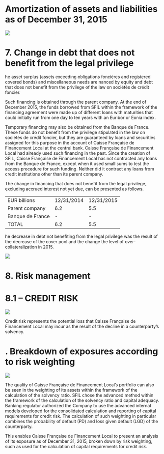 # Amortization of assets and liabilities as of December 31, 2015

![](images/0825b1db8bee76e7eb6629e1b31d5b1ff56929d5b0ea551f0f343ed9d340f28d.jpg)

# 7. Change in debt that does not benefit from the legal privilege

he asset surplus (assets exceeding obligations foncières and registered covered bonds) and miscellaneous needs are nanced by equity and debt that does not benefit from the privilege of the law on sociétés de crédit foncier.

Such financing is obtained through the parent company. At the end of December 2015, the funds borrowed from SFIL within the framework of the financing agreement were made up of different loans with maturities that could initially run from one day to ten years with an Euribor or Eonia index.

Temporary financing may also be obtained from the Banque de France. These funds do not benefit from the privilege stipulated in the law on sociétés de crédit foncier, but they are guaranteed by loans and securities assigned for this purpose in the account of Caisse Française de Financement Local at the central bank. Caisse Française de Financement Local had already used such financing in the past. Since the creation of SFIL, Caisse Française de Financement Local has not contracted any loans from the Banque de France, except when it used small sums to test the access procedure for such funding. Neither did it contract any loans from credit institutions other than its parent company.

The change in financing that does not benefit from the legal privilege, excluding accrued interest not yet due, can be presented as follows.

<table><tr><td>EUR billions</td><td>12/31/2014</td><td>12/31/2015</td></tr><tr><td>Parent company</td><td>6.2</td><td>5.5</td></tr><tr><td>Banque de France</td><td>-</td><td>-</td></tr><tr><td>TOTAL</td><td>6.2</td><td>5.5</td></tr></table>

he decrease in debt not benefiting from the legal privilege was the result of the decrease of the cover pool and the change the level of over-collateralization in 2015.

![](images/0bdc927ad9d39b43eda7d0b0abed0350781d068f5c74a2596f226e025d2e6bfd.jpg)

# 8. Risk management

# 8.1 – CREDIT RISK

![](images/4d09aac5e335702b2dc8901ffea243e8ac193542ceb23b45898deaf979718125.jpg)

Credit risk represents the potential loss that Caisse Française de Financement Local may incur as the result of the decline in a counterparty’s solvency.

# . Breakdown of exposures according to risk weighting

![](images/7ad25532d299ffdcc648890333cf49df249425f11418612521faea1989c43ebb.jpg)

The quality of Caisse Française de Financement Local’s portfolio can also be seen in the weighting of its assets within the framework of the calculation of the solvency ratio. SFIL chose the advanced method within the framework of the calculation of the solvency ratio and capital adequacy. Banking regulator authorized the Company to use the advanced internal models developed for the consolidated calculation and reporting of capital requirements for credit risk. The calculation of such weighting in particular combines the probability of default (PD) and loss given default (LGD) of the counterparty.

This enables Caisse Française de Financement Local to present an analysis of its exposure as of December 31, 2015, broken down by risk weighting, such as used for the calculation of capital requirements for credit risk.
